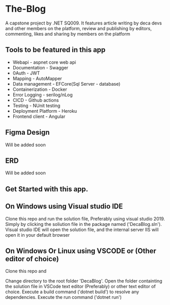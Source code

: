 # The-Blog
A capstone project by .NET SQ009. It features article writing by deca devs and other members on the platform, review and publishing by editors, commenting, likes and sharing by members on the platform 

## Tools to be featured in this app
- Webapi - aspnet core web api
- Documentation - Swagger
- 0Auth - JWT 
- Mapping - AutoMapper
- Data management - EFCore(Sql Server - database)
- Containerization - Docker
- Error Logging - serilog/nLog
- CICD - Github actions
- Testing - NUnit testing
- Deployment Platform - Heroku
- Frontend client - Angular


## Figma Design
Will be added soon


## ERD
Will be added soon

## Get Started with this app.

## On Windows using Visual studio IDE

Clone this repo and run the solution file, Preferably using visual studio 2019. Simply by clicking the soliution file in the package named ('DecaBlog.sln'). Visual studio IDE will open the solution file, and the internal server IIS will open it in your default browser

## On Windows Or Linux using VSCODE or (Other editor of choice)

Clone this repo and

Change directory to the root folder 'DecaBlog'. Open the folder containting the solution file in VSCode text editor (Preferably) or other text editor of choice. Execute a build command ('dotnet build') to resolve any dependencies. Execute the run command ('dotnet run')
